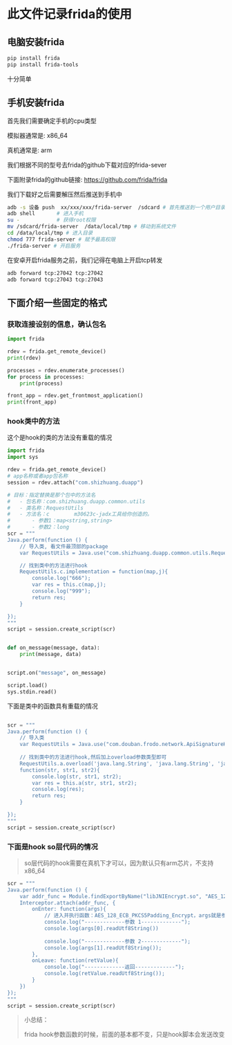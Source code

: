 # 此文件记录frida的使用

## 电脑安装frida
```bash
pip install frida
pip install frida-tools
```
十分简单
## 手机安装frida
首先我们需要确定手机的cpu类型

模拟器通常是: x86_64

真机通常是: arm

我们根据不同的型号去frida的github下载对应的frida-sever

下面附录frida的github链接: https://github.com/frida/frida

我们下载好之后需要解压然后推送到手机中
```bash
adb -s 设备 push  xx/xxx/xxx/frida-server  /sdcard # 首先推送到一个用户目录然后在安卓的Linux推送到系统中
adb shell       # 进入手机
su -            # 获得root权限
mv /sdcard/frida-server  /data/local/tmp # 移动到系统文件
cd /data/local/tmp # 进入目录
chmod 777 frida-server # 赋予最高权限
./frida-server # 开启服务
```
在安卓开启frida服务之前，我们记得在电脑上开启tcp转发
```bash
adb forward tcp:27042 tcp:27042
adb forward tcp:27043 tcp:27043
```

## 下面介绍一些固定的格式
### 获取连接设别的信息，确认包名
```python
import frida

rdev = frida.get_remote_device()
print(rdev)

processes = rdev.enumerate_processes()
for process in processes:
    print(process)

front_app = rdev.get_frontmost_application()
print(front_app)

```
### hook类中的方法
这个是hook的类的方法没有重载的情况
```python
import frida
import sys

rdev = frida.get_remote_device()
# app名称或者app包名称
session = rdev.attach("com.shizhuang.duapp")

# 目标：指定替换是那个包中的方法名
#   - 包名称：com.shizhuang.duapp.common.utils
#   - 类名称：RequestUtils
#   - 方法名：c        m30623c-jadx工具给你创造的。
#       - 参数1：map<string,string>
#       - 参数2：long
scr = """
Java.perform(function () {
    // 导入类, 看文件最顶部的package
    var RequestUtils = Java.use("com.shizhuang.duapp.common.utils.RequestUtils");

    // 找到类中的方法进行hook
    RequestUtils.c.implementation = function(map,j){
        console.log("666");
        var res = this.c(map,j);
        console.log("999");
        return res;
    }    

});
"""
script = session.create_script(scr)


def on_message(message, data):
    print(message, data)


script.on("message", on_message)

script.load()
sys.stdin.read()
```
下面是类中的函数具有重载的情况
```python

scr = """
Java.perform(function () {
    // 导入类
    var RequestUtils = Java.use("com.douban.frodo.network.ApiSignatureHelper");
    
    // 找到类中的方法进行hook,然后加上overload参数类型即可
    RequestUtils.a.overload('java.lang.String', 'java.lang.String', 'java.lang.String').implementation = 
    function(str, str1, str2){
        console.log(str, str1, str2);
        var res = this.a(str, str1, str2);
        console.log(res);
        return res;
    }

});
"""
script = session.create_script(scr)
```
### 下面是hook so层代码的情况
> so层代码的hook需要在真机下才可以，因为默认只有arm芯片，不支持x86_64
>
```python
scr = """
Java.perform(function () {    
    var addr_func = Module.findExportByName("libJNIEncrypt.so", "AES_128_ECB_PKCS5Padding_Encrypt");
    Interceptor.attach(addr_func, {
        onEnter: function(args){
        	// 进入并执行函数：AES_128_ECB_PKCS5Padding_Encrypt，args就是参数
            console.log("-------------参数 1-------------");
            console.log(args[0].readUtf8String())
            
            console.log("-------------参数 2-------------");
            console.log(args[1].readUtf8String());
        },
        onLeave: function(retValue){
            console.log("-------------返回-------------");
            console.log(retValue.readUtf8String());
        }
    })
});
"""
script = session.create_script(scr)
```
> 小总结：
> 
> frida hook参数函数的时候，前面的基本都不变，只是hook脚本会发送改变